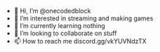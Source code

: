 - 👋 Hi, I’m @onecodedblock 
- 👀 I’m interested in streaming and making games
- 🌱 I’m currently learning nothing
- 💞️ I’m looking to collaborate on stuff
- 📫 How to reach me discord.gg/vkYUVNdzTX

<!---
onecodedblock/onecodedblock is a ✨ special ✨ repository because its `README.md` (this file) appears on your GitHub profile.
You can click the Preview link to take a look at your changes.
--->
